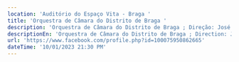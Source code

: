 ```yaml
---
location: 'Auditório do Espaço Vita - Braga '
title: 'Orquestra de Câmara do Distrito de Braga '
description: 'Orquestra de Câmara do Distrito de Braga ; Direção: José Eduardo Gomes '
descriptionEn: 'Orquestra de Câmara do Distrito de Braga ; Direction: José Eduardo Gomes '
url: 'https://www.facebook.com/profile.php?id=100075950862665'
dateTime: '10/01/2023 21:30 PM'
---
```


